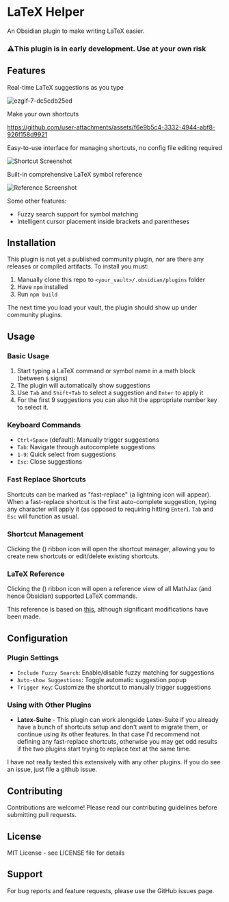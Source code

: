 # LaTeX Helper

An Obsidian plugin to make writing LaTeX easier.

### ⚠️This plugin is in early development.  Use at your own risk


## Features

Real-time LaTeX suggestions as you type

![ezgif-7-dc5cdb25ed](https://github.com/user-attachments/assets/1cfbc556-d74b-4934-97a6-56369e816685)


Make your own shortcuts

https://github.com/user-attachments/assets/f6e9b5c4-3332-4944-abf8-926f158d9921

Easy-to-use interface for managing shortcuts, no config file editing required

![Shortcut Screenshot](https://github.com/user-attachments/assets/ec06d8b8-b7a8-4389-9265-6c4b814ab09e)

Built-in comprehensive LaTeX symbol reference

![Reference Screenshot](https://github.com/user-attachments/assets/964d77ad-f805-4caa-aecb-5dc7dfd14c36)

Some other features:
- Fuzzy search support for symbol matching
- Intelligent cursor placement inside brackets and parentheses

## Installation

This plugin is not yet a published community plugin, nor are there any releases or compiled artifacts.  To install you must:

1. Manually clone this repo to `<your_vault>/.obsidian/plugins` folder
2. Have `npm` installed
3. Run `npm build`

The next time you load your vault, the plugin should show up under community plugins.

## Usage

### Basic Usage
1. Start typing a LaTeX command or symbol name in a math block (between `$` signs)
2. The plugin will automatically show suggestions
3. Use `Tab` and `Shift+Tab` to select a suggestion and `Enter` to apply it
4. For the first 9 suggestions you can also hit the appropriate number key to select it.

### Keyboard Commands
- `Ctrl+Space` (default): Manually trigger suggestions
- `Tab`: Navigate through autocomplete suggestions
- `1-9`: Quick select from suggestions
- `Esc`: Close suggestions

### Fast Replace Shortcuts
Shortcuts can be marked as "fast-replace" (a lightning icon will appear).  When a fast-replace shortcut is the first auto-complete suggestion, typing any character will apply it (as opposed to requiring hitting `Enter`).  `Tab` and `Esc` will function as usual.

### Shortcut Management
Clicking the () ribbon icon will open the shortcut manager, allowing you to create new shortcuts or edit/delete existing shortcuts.

### LaTeX Reference
Clicking the () ribbon icon will open a reference view of all MathJax (and hence Obsidian) supported LaTeX commands.  

This reference is based on [this](https://onemathematicalcat.org//MathJaxDocumentation/TeXSyntax.htm), although significant modifications have been made.

## Configuration

### Plugin Settings
- `Include Fuzzy Search`: Enable/disable fuzzy matching for suggestions
- `Auto-show Suggestions`: Toggle automatic suggestion popup
- `Trigger Key`: Customize the shortcut to manually trigger suggestions

### Using with Other Plugins

* **Latex-Suite** - This plugin can work alongside Latex-Suite if you already have a bunch of shortcuts setup and don't want to migrate them, or continue using its other features.  In that case I'd recommend not defining any fast-replace shortcuts, otherwise you may get odd results if the two plugins start trying to replace text at the same time.

I have not really tested this extensively with any other plugins.  If you do see an issue, just file a github issue.


## Contributing

Contributions are welcome! Please read our contributing guidelines before submitting pull requests.

## License

MIT License - see LICENSE file for details

## Support

For bug reports and feature requests, please use the GitHub issues page.
